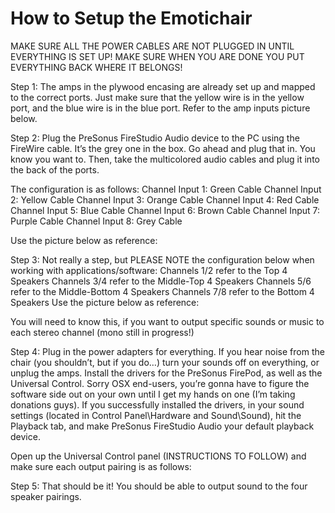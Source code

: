 How to Setup the Emotichair
===========

MAKE SURE ALL THE POWER CABLES ARE NOT PLUGGED IN UNTIL EVERYTHING IS SET UP!
MAKE SURE WHEN YOU ARE DONE YOU PUT EVERYTHING BACK WHERE IT BELONGS!

Step 1: The amps in the plywood encasing are already set up and mapped to the correct ports. Just make sure that the yellow wire is in the yellow port, and the blue wire is in the blue port. Refer to the amp inputs picture below. 
 
Step 2: Plug the PreSonus FireStudio Audio device to the PC using the FireWire cable. It’s the grey one in the box. Go ahead and plug that in. You know you want to. Then, take the multicolored audio cables and plug it into the back of the ports. 

The configuration is as follows: 
Channel Input 1: Green Cable
Channel Input 2: Yellow Cable
Channel Input 3: Orange Cable
Channel Input 4: Red Cable
Channel Input 5: Blue Cable
Channel Input 6: Brown Cable
Channel Input 7: Purple Cable
Channel Input 8: Grey Cable

Use the picture below as reference:  

Step 3: Not really a step, but PLEASE NOTE the configuration below when working with applications/software: 
Channels 1/2 refer to the Top 4 Speakers 
Channels 3/4 refer to the Middle-Top 4 Speakers 
Channels 5/6 refer to the Middle-Bottom 4 Speakers 
Channels 7/8 refer to the Bottom 4 Speakers 
Use the picture below as reference: 
 
You will need to know this, if you want to output specific sounds or music to each stereo channel (mono still in progress!)


Step 4: Plug in the power adapters for everything. If you hear noise from the chair (you shouldn’t, but if you do…) turn your sounds off on everything, or unplug the amps. Install the drivers for the PreSonus FirePod, as well as the Universal Control. Sorry OSX end-users, you’re gonna have to figure the software side out on your own until I get my hands on one (I’m taking donations guys).
If you successfully installed the drivers, in your sound settings (located in Control Panel\Hardware and Sound\Sound), hit the Playback tab, and make PreSonus FireStudio Audio your default playback device.
 
Open up the Universal Control panel (INSTRUCTIONS TO FOLLOW) and make sure each output pairing is as follows:
    
Step 5: That should be it! You should be able to output sound to the four speaker pairings.
